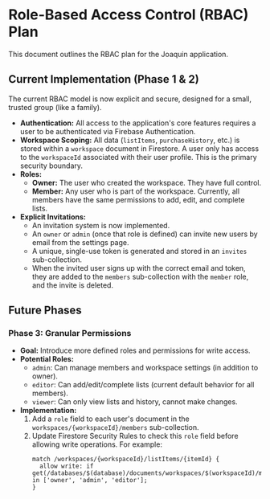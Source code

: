 # Role-Based Access Control (RBAC) Plan

This document outlines the RBAC plan for the Joaquin application.

## Current Implementation (Phase 1 & 2)

The current RBAC model is now explicit and secure, designed for a small, trusted group (like a family).

- **Authentication:** All access to the application's core features requires a user to be authenticated via Firebase Authentication.
- **Workspace Scoping:** All data (`listItems`, `purchaseHistory`, etc.) is stored within a `workspace` document in Firestore. A user only has access to the `workspaceId` associated with their user profile. This is the primary security boundary.
- **Roles:**
    - **Owner:** The user who created the workspace. They have full control.
    - **Member:** Any user who is part of the workspace. Currently, all members have the same permissions to add, edit, and complete lists.
- **Explicit Invitations:**
    - An invitation system is now implemented.
    - An `owner` or `admin` (once that role is defined) can invite new users by email from the settings page.
    - A unique, single-use token is generated and stored in an `invites` sub-collection.
    - When the invited user signs up with the correct email and token, they are added to the `members` sub-collection with the `member` role, and the invite is deleted.

## Future Phases

### Phase 3: Granular Permissions
- **Goal:** Introduce more defined roles and permissions for write access.
- **Potential Roles:**
    - `admin`: Can manage members and workspace settings (in addition to owner).
    - `editor`: Can add/edit/complete lists (current default behavior for all members).
    - `viewer`: Can only view lists and history, cannot make changes.
- **Implementation:**
    1.  Add a `role` field to each user's document in the `workspaces/{workspaceId}/members` sub-collection.
    2.  Update Firestore Security Rules to check this `role` field before allowing write operations. For example:
        ```
        match /workspaces/{workspaceId}/listItems/{itemId} {
          allow write: if get(/databases/$(database)/documents/workspaces/$(workspaceId)/members/$(request.auth.uid)).data.role in ['owner', 'admin', 'editor'];
        }
        ```
